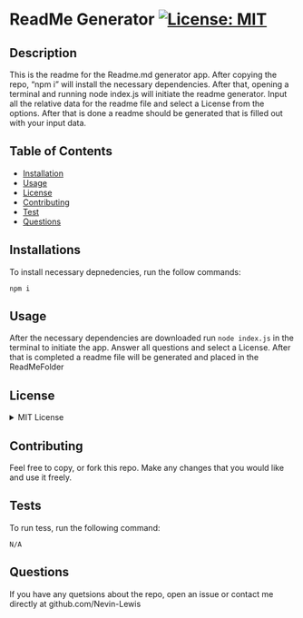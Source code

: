 # ReadMe Generator [![License: MIT](https://img.shields.io/badge/License-MIT-yellow.svg)](https://opensource.org/licenses/MIT)

    
    
## Description
    
This is the readme for the Readme.md generator app. After copying the repo, “npm i” will install the necessary dependencies. After that, opening a terminal and running node index.js will initiate the readme generator. Input all the relative data for the readme file and select a License from the options. After that is done a readme should be generated that is filled out with your input data. 

## Table of Contents
* [Installation](#installation)
* [Usage](#usage)
* [License](#license)
* [Contributing](#contributing)
* [Test](#test)
* [Questions](#questions)

## Installations
To install necessary depnedencies, run the follow commands:

```
npm i
```

## Usage
After the necessary dependencies are downloaded run `node index.js` in the terminal to initiate the app. Answer all questions and select a License. After that is completed a readme file will be generated and placed in the ReadMeFolder

## License

<details>

<summary> MIT License </summary>

MIT License

    Copyright (c) 2022 Nevin Lewis
    
    Permission is hereby granted, free of charge, to any person obtaining a copy of this software and associated documentation files (the "Software"), to deal in the Software without restriction, including without limitation the rights to use, copy, modify, merge, publish, distribute, sublicense, and/or sell copies of the Software, and to permit persons to whom the Software is furnished to do so, subject to the following conditions:
    
    The above copyright notice and this permission notice shall be included in all copies or substantial portions of the Software.
    
    THE SOFTWARE IS PROVIDED "AS IS", WITHOUT WARRANTY OF ANY KIND, EXPRESS OR IMPLIED, INCLUDING BUT NOT LIMITED TO THE WARRANTIES OF MERCHANTABILITY, FITNESS FOR A PARTICULAR PURPOSE AND NONINFRINGEMENT. IN NO EVENT SHALL THE AUTHORS OR COPYRIGHT HOLDERS BE LIABLE FOR ANY CLAIM, DAMAGES OR OTHER LIABILITY, WHETHER IN AN ACTION OF CONTRACT, TORT OR OTHERWISE, ARISING FROM, OUT OF OR IN CONNECTION WITH THE SOFTWARE OR THE USE OR OTHER DEALINGS IN THE SOFTWARE.

</details>

## Contributing
Feel free to copy, or fork this repo. Make any changes that you would like and use it freely. 

## Tests
To run tess, run the following command:

```
N/A
```

## Questions
If you have any quetsions about the repo, open an issue or contact me directly at github.com/Nevin-Lewis